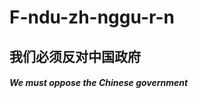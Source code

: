 # F-ndu-zh-nggu-r-n
<!DOCTYPE html>
<html lang="zh-CH">
	<head>
	</head>
	<body>
    <p><h2>我们必须反对中国政府</h2></p>
  <p><h5>We must oppose the Chinese government</h5></p>
	</body>
</html>
